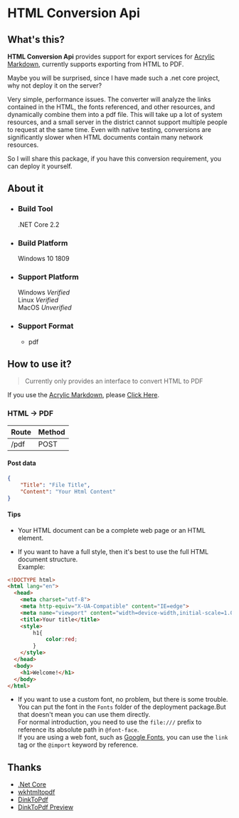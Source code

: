 # HTML Conversion Api

## What's this?

**HTML Conversion Api** provides support for export services for [Acrylic Markdown]('https://www.microsoft.com/en-us/p/acrylic-markdown/9mx0mgjmjnbj'), currently supports exporting from HTML to PDF.

Maybe you will be surprised, since I have made such a .net core project, why not deploy it on the server?

Very simple, performance issues. The converter will analyze the links contained in the HTML, the fonts referenced, and other resources, and dynamically combine them into a pdf file. This will take up a lot of system resources, and a small server in the district cannot support multiple people to request at the same time. Even with native testing, conversions are significantly slower when HTML documents contain many network resources.

So I will share this package, if you have this conversion requirement, you can deploy it yourself.

## About it

- ### Build Tool  
    .NET Core 2.2
- ### Build Platform  
    Windows 10 1809
- ### Support Platform  
    Windows  *Verified*  
    Linux  *Verified*  
    MacOS *Unverified*
- ### Support Format  
    - pdf  

## How to use it?

> Currently only provides an interface to convert HTML to PDF

If you use the [Acrylic Markdown](https://www.microsoft.com/en-us/p/acrylic-markdown/9mx0mgjmjnbj), please [Click Here](https://blog.richasy.cn/document/acrmd/conversion.html).

### HTML -> PDF

|Route|Method|
|-|-|
|/pdf|POST|

#### Post data

```json
{
    "Title": "File Title",
    "Content": "Your Html Content"
}
```

#### Tips

- Your HTML document can be a complete web page or an HTML element.

- If you want to have a full style, then it's best to use the full HTML document structure.  
Example:  
```html
<!DOCTYPE html>
<html lang="en">
  <head>
    <meta charset="utf-8">
    <meta http-equiv="X-UA-Compatible" content="IE=edge">
    <meta name="viewport" content="width=device-width,initial-scale=1.0,maximum-scale=1.0, user-scalable=0;">
    <title>Your title</title>
    <style>
        h1{
            color:red;
        }
    </style>
  </head>
  <body>
    <h1>Welcome!</h1>
  </body>
</html>
```
- If you want to use a custom font, no problem, but there is some trouble.  
You can put the font in the `Fonts` folder of the deployment package.But that doesn't mean you can use them directly.  
For normal introduction, you need to use the `file:///` prefix to reference its absolute path in `@font-face`.  
If you are using a web font, such as [Google Fonts](https://fonts.google.com/), you can use the `link` tag or the `@import` keyword by reference.

## Thanks

- [.Net Core](https://github.com/dotnet/core)
- [wkhtmltopdf](https://github.com/wkhtmltopdf/wkhtmltopdf)
- [DinkToPdf](https://github.com/rdvojmoc/DinkToPdf)
- [DinkToPdf Preview](https://github.com/rdvojmoc/DinkToPdf/pull/72)  
